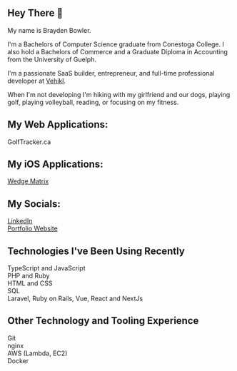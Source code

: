 ## Hey There 👋

My name is Brayden Bowler. 

I'm a Bachelors of Computer Science graduate from Conestoga College. I also hold a Bachelors of Commerce and a Graduate Diploma in Accounting from the University of Guelph.

I'm a passionate SaaS builder, entrepreneur, and full-time professional developer at [Vehikl](https://vehikl.com/). 

When I'm not developing I'm hiking with my girlfriend and our dogs, playing golf, playing volleyball, reading, or focusing on my fitness. 

## My Web Applications:
GolfTracker.ca

## My iOS Applications:
[Wedge Matrix](https://apps.apple.com/ca/app/wedge-matrix/id6744891049)

## My Socials:
[LinkedIn](https://www.linkedin.com/in/brayden-bowler/)
<br> [Portfolio Website](https://www.8bitsmakeabray.ca)

## Technologies I've Been Using Recently
TypeScript and JavaScript
<br> PHP and Ruby
<br> HTML and CSS
<br> SQL
<br> Laravel, Ruby on Rails, Vue, React and NextJs

## Other Technology and Tooling Experience
Git
<br> nginx
<br> AWS (Lambda, EC2)
<br> Docker

